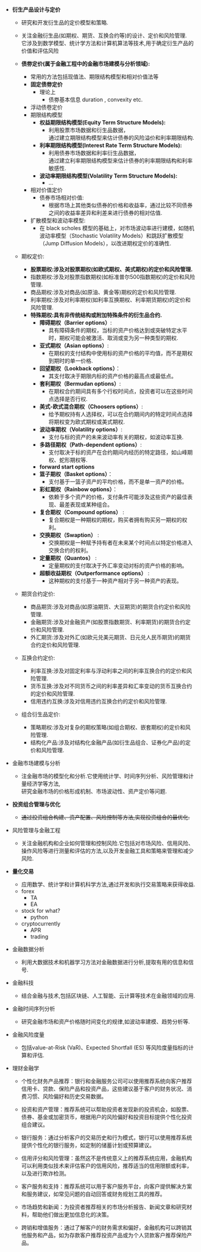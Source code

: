 - **衍生产品设计与定价**
    - 研究和开发衍生品的定价模型和策略.
    
    - 关注金融衍生品(如期权、期货、互换合约等)的设计、定价和风险管理.\
    它涉及到数学模型、统计学方法和计算机算法等技术,用于确定衍生产品的价值和评估风险

    - **债劵定价(属于金融工程中的金融市场建模与分析领域):**
        - 常用的方法包括现值法、期限结构模型和相对价值法等
        -   **固定债劵定价**
            - 理论上
                - 债劵基本信息 duration , convexity etc. 
        - 浮动债卷定价
        - 期限结构模型
            - **权益期限结构模型(Equity Term Structure Models):**
                - 利用股票市场数据和衍生品数据，\
                通过建立期限结构模型来估计债券的风险溢价和利率期限结构.
            -   **利率期限结构模型(Interest Rate Term Structure Models):**
                - 利用债券市场数据和利率衍生品数据，\
                通过建立利率期限结构模型来估计债券的利率期限结构和利率敏感性.
            - **波动率期限结构模型(Volatility Term Structure Models):**
                - ...
        - 相对价值定价
            - 债券市场相对价值:
                - 根据市场上其他类似债券的价格和收益率，通过比较不同债券之间的收益率差异和利差来进行债券的相对估值.
        - 扩散模型和波动率模型:
            - 在 black scholes 模型的基础上，对市场波动率进行建模，如随机波动率模型（Stochastic Volatility Models）和跳跃扩散模型（Jump Diffusion Models），以改进期权定价的准确性.

    - 期权定价:
        - **股票期权:涉及对股票期权(如欧式期权、美式期权)的定价和风险管理.**
        - 指数期权:涉及对股票指数期权(如标准普尔500指数期权)的定价和风险管理.
        - 商品期权:涉及对商品(如原油、黄金等)期权的定价和风险管理.
        - 利率期权:涉及对利率期权(如利率互换期权、利率期货期权)的定价和风险管理.
        - **特殊期权:具有非传统结构或附加特殊条件的衍生品合约.**
            - **障碍期权（Barrier options）**:
                - 具有障碍条件的期权，当标的资产价格达到或突破特定水平时，期权可能会被激活、取消或变为另一种类型的期权.
            - **亚式期权（Asian options）**:
                - 在期权的支付结构中使用标的资产价格的平均值，而不是期权到期时的单一价格.
            - **回望期权（Lookback options）**：
                - 其支付取决于期限内标的资产价格的最高点或最低点。
            - **套利期权（Bermudan options）**:
                - 在期权合约期间具有多个行权时间点，投资者可以在这些时间点选择是否行权.
            - **美式-欧式混合期权（Choosers options）**:
                - 给予期权持有人选择权，可以在合约期间内的特定时间点选择将期权变为欧式期权或美式期权.
            - **波动率期权（Volatility options）**:
                - 支付与标的资产的未来波动率有关的期权，如波动率互换.
            - **多路径期权（Path-dependent options）**:
                - 支付取决于标的资产在合约期间内经历的特定路径，如山峰期权、蛇形期权等.
            - **forward start options**
            - **篮子期权（Basket options）**：
                - 支付基于一篮子资产的平均价格，而不是单一资产的价格。
            - **彩虹期权（Rainbow options）**：
                -   依赖于多个资产的价格，支付条件可能涉及这些资产的最佳表现、最差表现或某种组合。
            - **复合期权（Compound options）** : 
                -   复合期权是一种期权的期权，购买者拥有购买另一期权的权利。
            - **交换期权（Swaption）** : 
                -   交换期权是一种赋予持有者在未来某个时间点以特定价格进入交换合约的权利。
            - **定量期权（Quantos）** : 
                -   定量期权的支付取决于外汇率变动对标的资产价格的影响。
            - **超额收益期权（Outperformance options）** : 
                -   这种期权的支付基于一种资产相对于另一种资产的表现。

    - 期货合约定价:
        - 商品期货:涉及对商品(如原油期货、大豆期货)的期货合约定价和风险管理.
        - 金融期货:涉及对金融资产(如股票指数期货、利率期货)的期货合约定价和风险管理.
        - 外汇期货:涉及对外汇(如欧元兑美元期货、日元兑人民币期货)的期货合约定价和风险管理.

    - 互换合约定价:
        - 利率互换:涉及对固定利率与浮动利率之间的利率互换合约的定价和风险管理.
        - 货币互换:涉及对不同货币之间的利率差异和汇率变动的货币互换合约的定价和风险管理.
        - 信用违约互换:涉及对信用违约互换合约的定价和风险管理.

    - 组合衍生品定价:
        - 策略期权:涉及对复杂的期权策略(如组合期权、嵌套期权)的定价和风险管理.
        - 结构化产品:涉及对结构化金融产品(如衍生品组合、证券化产品)的定价和风险管理.

-   金融市场建模与分析
    - 注金融市场的模型化和分析.它使用统计学、时间序列分析、风险管理和计量经济学等方法,\
    研究金融市场的价格形成机制、市场波动性、资产定价等问题.

-   **投资组合管理与优化**
    -   <s>通过投资组合构建、资产配置、风险控制等方法,实现投资组合的最优化.</s>
    <!-- -   **学术上的投资组合理论 > goal programming** -->

-   风险管理与金融工程
    - 关注金融机构和企业如何管理和控制风险.它包括对市场风险、信用风险、\
    操作风险等进行测量和评估的方法,以及开发金融工具和策略来管理和减少风险.

-   **量化交易**
    - 应用数学、统计学和计算机科学方法,通过开发和执行交易策略来获得收益.
    - forex
        - TA
        - EA
    - stock for what?
        - python
    - cryptocurrently
        - APR
        - trading

-   金融数据分析
    - 利用大数据技术和机器学习方法对金融数据进行分析,提取有用的信息和信号.

-   金融科技
    - 结合金融与技术,包括区块链、人工智能、云计算等技术在金融领域的应用.

-   金融时间序列分析
    - 研究金融市场和资产价格随时间变化的规律,如波动率建模、趋势分析等.

-   金融风险度量
    - 包括value-at-Risk (VaR)、Expected Shortfall (ES) 等风险度量指标的计算和评估.
    
-   理财金融学
    -   个性化财务产品推荐：银行和金融服务公司可以使用推荐系统向客户推荐信用卡、贷款、保险产品和投资产品，这些建议基于客户的财务状况、消费习惯、风险偏好和历史交易数据。

    -   投资和资产管理：推荐系统可以帮助投资者发现新的投资机会，如股票、债券、基金或加密货币，根据用户的风险偏好和投资目标提供个性化投资组合建议。

    -   银行服务：通过分析客户的交易历史和行为模式，银行可以使用推荐系统提供个性化的银行服务，如定制的储蓄计划或预算建议。

    -   信用评分和风险管理：虽然这不是传统意义上的推荐系统应用，金融机构可以利用类似技术来评估客户的信用风险，推荐适当的信用限额或利率，以及进行欺诈检测。

    -   客户服务和支持：推荐系统可以用于客户服务平台，向客户提供解决方案和服务建议，如常见问题的自动回答或财务规划工具的推荐。

    -   市场趋势和新闻：为投资者推荐相关的市场分析报告、新闻文章和研究材料，帮助他们做出更加信息化的决策。

    -   跨销和增值服务：通过了解客户的财务需求和偏好，金融机构可以跨销其他服务和产品，如为存款客户推荐投资产品或为个人贷款客户推荐保险产品。